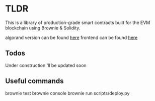 # TLDR

This is a library of production-grade smart contracts built for the EVM blockchain using Brownie & Solidity.

algorand version can be found [here](https://github.com/thaddavis/kalygo-contracts-with-beaker)
frontend can be found [here](https://github.com/thaddavis/kalygo)  


## Todos

Under construction 'll be updated soon


## Useful commands

brownie test
brownie console
brownie run scripts/deploy.py

